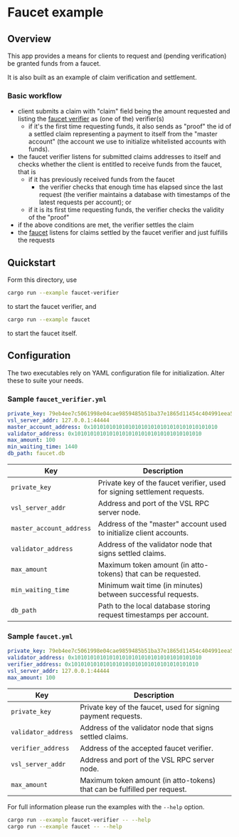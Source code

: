 # Faucet example

## Overview

This app provides a means for clients to request and (pending verification) be granted funds from a faucet.

It is also built as an example of claim verification and settlement.

### Basic workflow

- client submits a claim with "claim" field being the amount requested and listing the [faucet verifier](faucet_verifier.rs) as (one of the) verifier(s)
  - if it's the first time requesting funds, it also sends as "proof" the id of a settled claim representing a payment to itself from the "master account" (the account we use to initialize whitelisted accounts with funds).
- the faucet verifier listens for submitted claims addresses to itself and checks whether the client is entitled to receive funds from the faucet, that is
  - if it has previously received funds from the faucet
    - the verifier checks that enough time has elapsed since the last request (the verifier maintains a database with timestamps of the latest requests per account); or
  - if it is its first time requesting funds, the verifier checks the validity of the "proof"
- if the above conditions are met, the verifier settles the claim
- the [faucet](faucet.rs) listens for claims settled by the faucet verifier and just fulfills  the requests

## Quickstart

Form this directory, use
```bash
cargo run --example faucet-verifier
```
to start the faucet verifier, and

```bash
cargo run --example faucet
```
to start the faucet itself.

## Configuration

The two executables rely on YAML configuration file for initialization. Alter these to suite your needs.

### Sample `faucet_verifier.yml`

```yml
private_key: 79eb4ee7c5061998e04cae9859485b51ba37e1865d11454c404991eea58acabf
vsl_server_addr: 127.0.0.1:44444
master_account_address: 0x1010101010101010101010101010101010101010
validator_address: 0x1010101010101010101010101010101010101010
max_amount: 100
min_waiting_time: 1440
db_path: faucet.db
```

| Key                      | Description                                                               |
| ------------------------ | ------------------------------------------------------------------------- |
| `private_key`            | Private key of the faucet verifier, used for signing settlement requests. |
| `vsl_server_addr`        | Address and port of the VSL RPC server node.                              |
| `master_account_address` | Address of the "master" account used to initialize client accounts.       |
| `validator_address`      | Address of the validator node that signs settled claims.                  |
| `max_amount`             | Maximum token amount (in atto-tokens) that can be requested.              |
| `min_waiting_time`       | Minimum wait time (in minutes) between successful requests.               |
| `db_path`                | Path to the local database storing request timestamps per account.        |

### Sample `faucet.yml`

```yml
private_key: 79eb4ee7c5061998e04cae9859485b51ba37e1865d11454c404991eea58acabf
validator_address: 0x1010101010101010101010101010101010101010
verifier_address: 0x1010101010101010101010101010101010101010
vsl_server_addr: 127.0.0.1:44444
max_amount: 100
```

| Key                 | Description                                                              |
| ------------------- | ------------------------------------------------------------------------ |
| `private_key`       | Private key of the faucet, used for signing payment requests.            |
| `validator_address` | Address of the validator node that signs settled claims.                 |
| `verifier_address`  | Address of the accepted faucet verifier.                                 |
| `vsl_server_addr`   | Address and port of the VSL RPC server node.                             |
| `max_amount`        | Maximum token amount (in atto-tokens) that can be fulfilled per request. |

For full information please run the examples with the `--help` option.

```bash
cargo run --example faucet-verifier -- --help
cargo run --example faucet -- --help
```

